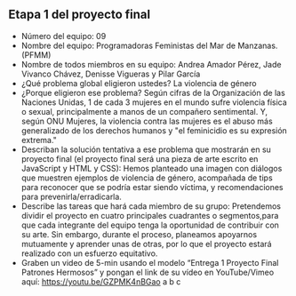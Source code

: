 ## Etapa 1 del proyecto final

- Número del equipo: 09
- Nombre del equipo: Programadoras Feministas del Mar de Manzanas. (PFMM)
- Nombre de todos miembros en su equipo:  Andrea Amador Pérez, Jade Vivanco Chávez, Denisse Vigueras y Pilar García
- ¿Qué problema global eligieron ustedes? La violencia de género 
- ¿Porque eligieron ese problema?  Según cifras de la Organización de las Naciones Unidas, 1 de cada 3 mujeres en el mundo sufre violencia física o sexual, principalmente a manos de un compañero sentimental. Y, según ONU Mujeres, la violencia contra las mujeres es el abuso más generalizado de los derechos humanos y "el feminicidio es su expresión extrema."
- Describan la solución tentativa a ese problema que mostrarán en su proyecto final (el proyecto final será una pieza de arte escrito en JavaScript y HTML y CSS): Hemos planteado una imagen con diálogos que muestren ejemplos de violencia de género, acompañada de tips para reconocer que se podría estar siendo víctima, y recomendaciones para prevenirla/erradicarla.  
- Describe las tareas que hará cada miembro de su grupo: Pretendemos dividir el proyecto en cuatro principales cuadrantes o segmentos,para que cada integrante del equipo tenga la oportunidad de contribuir con su arte. Sin embargo, durante el proceso, planeamos apoyarnos mutuamente y aprender unas de otras, por lo que el proyecto estará realizado con un esfuerzo equitativo. 
- Graben un video de 5-min usando el modelo “Entrega 1 Proyecto Final Patrones Hermosos” y pongan el link de su vídeo en YouTube/Vimeo aquí:
https://youtu.be/GZPMK4nBGao
a
b
c
